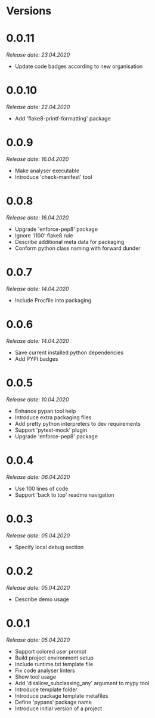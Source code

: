 Versions
========

0.0.11
========

_Release date: 23.04.2020_

- Update code badges according to new organisation

0.0.10
========

_Release date: 22.04.2020_

- Add 'flake8-printf-formatting' package

0.0.9
========

_Release date: 16.04.2020_

- Make analyser executable
- Introduce 'check-manifest' tool

0.0.8
========

_Release date: 16.04.2020_

- Upgrade 'enforce-pep8' package
- Ignore 'I100' flake8 rule
- Describe additional meta data for packaging
- Conform python class naming with forward dunder

0.0.7
========

_Release date: 14.04.2020_

- Include Procfile into packaging

0.0.6
========

_Release date: 14.04.2020_

- Save current installed python dependencies
- Add PYPI badges

0.0.5
========

_Release date: 10.04.2020_

- Enhance pypan tool help
- Introduce extra packaging files
- Add pretty python interpreters to dev requirements
- Support 'pytest-mock' plugin
- Upgrade 'enforce-pep8' package

0.0.4
========

_Release date: 06.04.2020_

- Use 100 lines of code
- Support 'back to top' readme navigation

0.0.3
========

_Release date: 05.04.2020_

- Specify local debug section

0.0.2
========

_Release date: 05.04.2020_

- Describe demo usage

0.0.1
========

_Release date: 05.04.2020_

- Support colored user prompt
- Build project environment setup
- Include runtime.txt template file
- Fix code analyser linters
- Show tool usage
- Add 'disallow_subclassing_any' argument to mypy tool
- Introduce template folder
- Introduce package template metafiles
- Define 'pypans' package name
- Introduce initial version of a project
